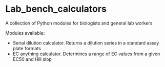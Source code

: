 # Lab_bench_calculators
A collection of Python modules for biologists and general lab workers

Modules available:
 - Serial dilution calculator. Returns a dilution series in a standard assay plate formats
 - EC anything calculator. Determines a range of EC values from a given EC50 and Hill slop